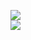 [![](https://img.shields.io/badge/Made%20With-Github%20Spray-lightgrey.svg?style=for-the-badge&logo=github)](https://github.com/Annihil/github-spray#10672)  
[![](https://i.imgur.com/2DrTn0Z.gif)](https://github.com/Annihil/github-spray)